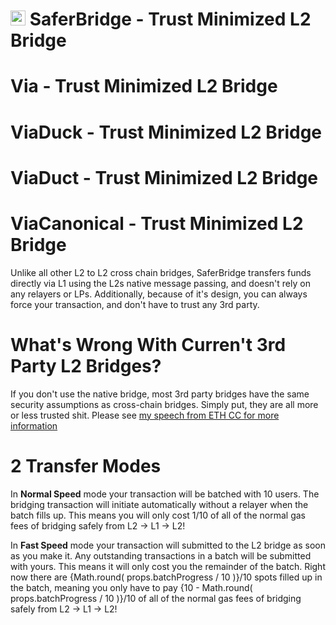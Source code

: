 # <img width=24 height=24 src="https://github.com/Robbiekruszynski/ist_hack_2023/assets/149794418/16a954f8-3272-418f-b5df-a9fd04181226"> SaferBridge - Trust Minimized L2 Bridge
# Via - Trust Minimized L2 Bridge
# ViaDuck - Trust Minimized L2 Bridge
# ViaDuct - Trust Minimized L2 Bridge
# ViaCanonical - Trust Minimized L2 Bridge
Unlike all other L2 to L2 cross chain bridges, SaferBridge transfers funds directly via L1 using the L2s native message passing, and doesn't rely on any relayers or LPs. Additionally, because of it's design, you can always force your transaction, and don't have to trust any 3rd party.

# What's Wrong With Curren't 3rd Party L2 Bridges?

If you don't use the native bridge, most 3rd party bridges have the same security assumptions as cross-chain bridges. Simply put, they are all more or less trusted shit. Please see <a href="https://www.youtube.com/watch?v=EAkOHyWPI4o" target="_blank">my speech from ETH CC for more information</a>

# 2 Transfer Modes

In <b>Normal Speed</b> mode your transaction will be batched with 10 users. The bridging transaction will initiate automatically without a relayer when the batch fills up. This means you will only cost 1/10 of all of the normal gas fees of bridging safely from L2 -&gt; L1 -&gt; L2!

In <b>Fast Speed</b> mode your transaction will submitted to the L2 bridge as soon as you make it. Any outstanding transactions in a batch will be submitted with yours. This means it will only cost you the remainder of the batch. Right now there are {Math.round( props.batchProgress / 10 )}/10 spots filled up in the batch, meaning you only have to pay {10 - Math.round( props.batchProgress / 10 )}/10 of all of the normal gas fees of bridging safely from L2 -&gt; L1 -&gt; L2!
